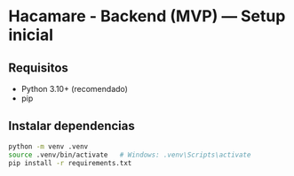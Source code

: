 # Hacamare - Backend (MVP) — Setup inicial

## Requisitos
- Python 3.10+ (recomendado)
- pip

## Instalar dependencias
```bash
python -m venv .venv
source .venv/bin/activate   # Windows: .venv\Scripts\activate
pip install -r requirements.txt
